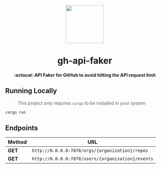 <div>
  <div align="center" style="display: block; text-align: center;">
    <img src="https://raw.githubusercontent.com/rust-lang-ve/design/main/assets/logo_above.png" height="120" width="120" />
  </div>
  <h1 align="center">gh-api-faker</h1>
  <h4 align="center">:octocat: API Faker for GitHub to avoid hitting the API request limit</h4>
</div>

## Running Locally

> This project only requires `cargo` to be installed in your system

```bash
cargo run
```

## Endpoints

Method | URL |
--- | ---
**GET** | `http://0.0.0.0:7878/orgs/{organization}/repos`
**GET** | `http://0.0.0.0:7878/users/{organization}/events`

